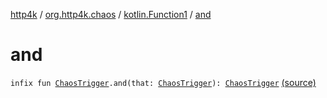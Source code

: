 [http4k](../../index.md) / [org.http4k.chaos](../index.md) / [kotlin.Function1](index.md) / [and](./and.md)

# and

`infix fun `[`ChaosTrigger`](../-chaos-trigger.md)`.and(that: `[`ChaosTrigger`](../-chaos-trigger.md)`): `[`ChaosTrigger`](../-chaos-trigger.md) [(source)](https://github.com/http4k/http4k/blob/master/http4k-testing-chaos/src/main/kotlin/org/http4k/chaos/ChaosTriggers.kt#L110)
